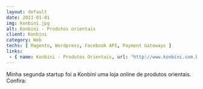 ```yaml
---
layout: default
date: 2011-01-01
img: konbini.jpg
alt: Konbini - Produtos orientais
client: Konbini
category: Web
techs: [ Magento, Wordpress, Facebook API, Payment Gateways ]
links:
 - { name: Konbini - Produtos Orientais, url: "http://www.konbini.com.br" }
---
```


Minha segunda startup foi a Konbini uma loja online de produtos orientais. Confira: